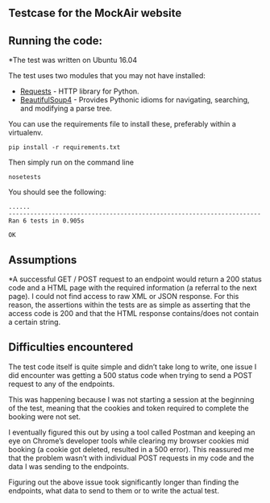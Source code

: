 ## Testcase for the MockAir website

## Running the code:

*The test was written on Ubuntu 16.04

The test uses two modules that you may not have installed:
* [Requests](https://http://docs.python-requests.org/en/master/) - HTTP library for Python.
* [BeautifulSoup4](https://www.crummy.com/software/BeautifulSoup/) - Provides Pythonic idioms for navigating, searching, and modifying a parse tree.


You can use the requirements file to install these, preferably within a virtualenv.
```
pip install -r requirements.txt
```

Then simply run on the command line
```
nosetests
```

You should see the following:
```
......
----------------------------------------------------------------------
Ran 6 tests in 0.905s

OK
```

## Assumptions

*A successful GET / POST request to an endpoint would return a 200 status code and a HTML page with the required information (a referral to the next page). I could not find access to raw XML or JSON response. For this reason, the assertions within the tests are as simple as asserting that the access code is 200 and that the HTML response contains/does not contain a certain string.


## Difficulties encountered

The test code itself is quite simple and didn’t take long to write, one issue I did encounter was getting a 500 status code when trying to send a POST request to any of the endpoints.

This was happening because I was not starting a session at the beginning of the test, meaning that the cookies and token required to complete the booking were not set.

I eventually figured this out by using a tool called Postman and keeping an eye on Chrome’s developer tools while clearing my browser cookies mid booking (a cookie got deleted, resulted in a 500 error). This reassured me that the problem wasn’t with individual POST requests in my code and the data I was sending to the endpoints.

Figuring out the above issue took significantly longer than finding the endpoints, what data to send to them or to write the actual test.
